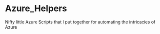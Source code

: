 # Azure_Helpers
Nifty little Azure Scripts that I put together for automating the intricacies of Azure 
